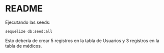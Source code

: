 # README

Ejecutando las seeds:

```
sequelize db:seed:all
```

Esto debería de crear 5 registros en la tabla de Usuarios y 3 registros en la tabla de médicos.

